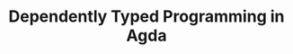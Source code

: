 ---
title: Dependently Typed Programming in Agda
url: http://www.cse.chalmers.se/~ulfn/papers/afp08/tutorial.pdf
authors:
- Ulf Norell
type: article
tags:
- Agda
- dependent types
doHaskell-type: extended example
---